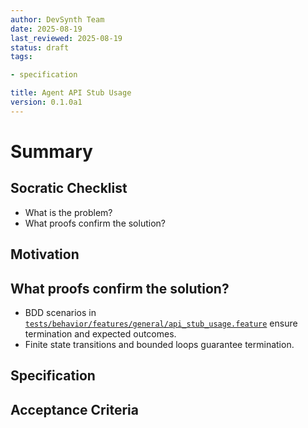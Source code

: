 ```yaml
---
author: DevSynth Team
date: 2025-08-19
last_reviewed: 2025-08-19
status: draft
tags:

- specification

title: Agent API Stub Usage
version: 0.1.0a1
---
```


<!--
Required metadata fields:
- author: document author
- date: creation date
- last_reviewed: last review date
- status: draft | review | published
- tags: search keywords
- title: short descriptive name
- version: specification version
-->

# Summary

## Socratic Checklist
- What is the problem?
- What proofs confirm the solution?

## Motivation

## What proofs confirm the solution?
- BDD scenarios in [`tests/behavior/features/general/api_stub_usage.feature`](../../tests/behavior/features/general/api_stub_usage.feature) ensure termination and expected outcomes.
- Finite state transitions and bounded loops guarantee termination.


## Specification

## Acceptance Criteria
